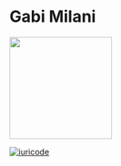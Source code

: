 # Gabi Milani

 <div>
  <a href="https://github.com/gabi-linvix">
  <img height="180em" src="https://github-stats-livid.vercel.app/api?username=gabi-linvix&show_icons=true&theme=dracula&include_all_commits=true&count_private=true"/>
</div>

[![iuricode](https://github-stats-livid.vercel.app/api/top-langs/?username=gabi-linvix&hide=html&layoutcompact=true&theme=dracula)](https://github.com/gabi-linvix/)
